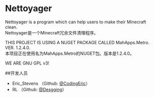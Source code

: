 # Nettoyager
Nettoyager is a program which can help users to make their Minecraft clean.
<br/>Nettoyager是一个Minecraft冗余文件清理程序。

THIS PROJECT IS USING A NUGET PACKAGE CALLED MahApps.Metro. VER. 1.2.4.0.
<br/>本项目正在使用名为MahApps.Metro的NUGET包。版本是1.2.4.0。

WE ARE GNU GPL v3!

##开发人员
* Eric_Stevens （Github: <a href="https://github.com/CodingEric">@CodingEric</a>）
* RL （Github: <a href="https://github.com/Desgging">@Desgging</a>）
